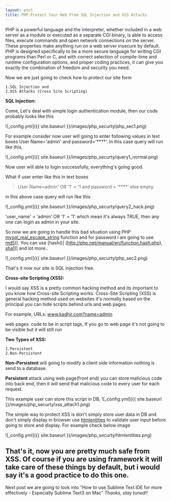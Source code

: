 ```yaml
---
layout: post
title: PHP:Protect Your Web From SQL Injection and XSS Attacks
---
```


PHP is a powerful language and the interpreter, whether included in a web server as a module or executed as a separate CGI binary, is able to access files, execute commands and open network connections on the server. These properties make anything run on a web server insecure by default. PHP is designed specifically to be a more secure language for writing CGI programs than Perl or C, and with correct selection of compile-time and runtime configuration options, and proper coding practices, it can give you exactly the combination of freedom and security you need.

Now we are just going to check how to protect our site form 
	
	1.SQL Injection and 
	2.XSS Attacks (Cross Site Scripting)

**SQL Injection:**

Come, Let's deal with simple login authentication module, then our code probably looks like this

![_config.yml]({{ site.baseurl }}/images/php_securty/php_sec1.png)

For example consider now user will going to enter following values in text boxes User Name='admin' and password='****'.
In this case query will run like this,

![_config.yml]({{ site.baseurl }}/images/php_securty/query1_normal.png)

Now user will able to login successfully, everything's going good.

What if user enter like this in text boxes 
> User Name=admin' OR '1' = '1 and 
> password = '****' else empty.

in this above case query will run like this

![_config.yml]({{ site.baseurl }}/images/php_securty/query2_hack.png)

'user_name' = 'admin' OR '1' = '1' which mean it's always TRUE, then any one can login as admin in your site.

So now we are going to handle this bad situation using PHP [mysql_real_escape_string](http://php.net/manual/en/function.mysql-real-escape-string.php) function and for password i am going to use [md5()](http://github.com/barryclark/jekyll-now/). You can use [hash()] (http://php.net/manual/en/function.hash.php), [sha1()](http://php.net/manual/en/function.sha1.php) and lot more..

![_config.yml]({{ site.baseurl }}/images/php_securty/php_sec2.png)

That's it now our site is SQL injection free.

**Cross-site Scripting (XSS):**

I would say XSS is a pretty common hacking method and its important to you know how Cross-site Scripting works.
Cross-Site Scripting (XSS) is general hacking method used on websites it's normally based on the principal you can hide scripts behind urls and web pages.

For example,
URLs: www.kadhir.com?name=admin

web pages: code to be in script tags, If you go to web page it's not going to be visible but it will still run

**Two Types of XSS:**

	1.Persistent
	2.Non-Persistent

**Non-Persistent** will going to modify a client side information nothing is send to a database.

**Persistent** attack using web page(front end) you can store malicious code into back end, then it will send that malicious code to every user for each request.

This example user can store this script in DB, 
![_config.yml]({{ site.baseurl }}/images/php_securty/xss_attach1.png)

The simple way to protect XSS is don't simply store user data in DB and don't simply display in browser use [htmlentities](http://php.net/manual/en/function.htmlentities.php) to validate user input before going to store and display. For example check below image

![_config.yml]({{ site.baseurl }}/images/php_securty/htmlentities.png)

That's it, now you are pretty much safe from XSS. Of course if you are using framework it will take care of these things by default, but i would say it's a good practice to do this one.
----
Next post we are going to look into "How to use Sublime Text IDE for more effectively - Especially Sublime Text3 on Mac"
_Thanks, stay tuned!!_